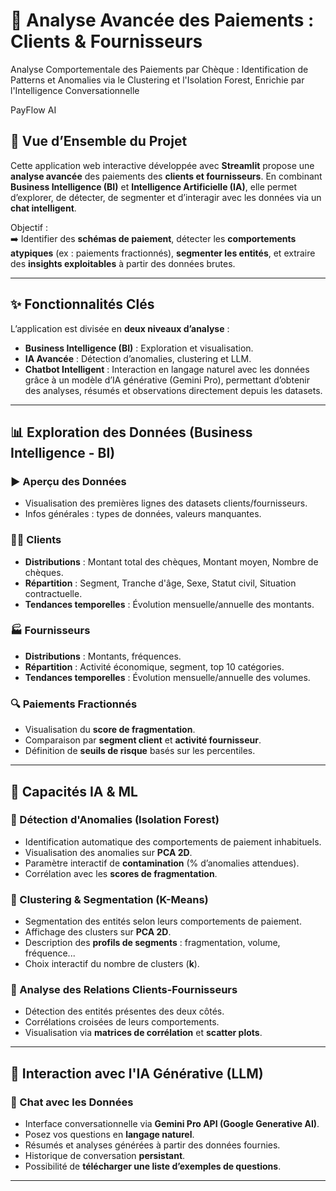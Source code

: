 # 💸 Analyse Avancée des Paiements : Clients & Fournisseurs

Analyse Comportementale des Paiements par Chèque : Identification de Patterns et Anomalies via le Clustering et l'Isolation Forest, Enrichie par l'Intelligence Conversationnelle

PayFlow AI

## 🚀 Vue d’Ensemble du Projet

Cette application web interactive développée avec **Streamlit** propose une **analyse avancée** des paiements des **clients et fournisseurs**. En combinant **Business Intelligence (BI)** et **Intelligence Artificielle (IA)**, elle permet d’explorer, de détecter, de segmenter et d’interagir avec les données via un **chat intelligent**.

Objectif :  
➡️ Identifier des **schémas de paiement**, détecter les **comportements atypiques** (ex : paiements fractionnés), **segmenter les entités**, et extraire des **insights exploitables** à partir des données brutes.

---

## ✨ Fonctionnalités Clés

L’application est divisée en **deux niveaux d’analyse** :

- **Business Intelligence (BI)** : Exploration et visualisation.
- **IA Avancée** : Détection d’anomalies, clustering et LLM.
- **Chatbot Intelligent** : Interaction en langage naturel avec les données grâce à un modèle d’IA générative (Gemini Pro), permettant d’obtenir des analyses, résumés et observations directement depuis les datasets.

---

## 📊 Exploration des Données (Business Intelligence - BI)

### ▶️ Aperçu des Données

- Visualisation des premières lignes des datasets clients/fournisseurs.
- Infos générales : types de données, valeurs manquantes.

### 🧑‍💼 Clients

- **Distributions** : Montant total des chèques, Montant moyen, Nombre de chèques.
- **Répartition** : Segment, Tranche d'âge, Sexe, Statut civil, Situation contractuelle.
- **Tendances temporelles** : Évolution mensuelle/annuelle des montants.

### 🏭 Fournisseurs

- **Distributions** : Montants, fréquences.
- **Répartition** : Activité économique, segment, top 10 catégories.
- **Tendances temporelles** : Évolution mensuelle/annuelle des volumes.

### 🔍 Paiements Fractionnés

- Visualisation du **score de fragmentation**.
- Comparaison par **segment client** et **activité fournisseur**.
- Définition de **seuils de risque** basés sur les percentiles.

---

## 🧠 Capacités IA & ML

### 🛑 Détection d'Anomalies (Isolation Forest)

- Identification automatique des comportements de paiement inhabituels.
- Visualisation des anomalies sur **PCA 2D**.
- Paramètre interactif de **contamination** (% d’anomalies attendues).
- Corrélation avec les **scores de fragmentation**.

### 🎯 Clustering & Segmentation (K-Means)

- Segmentation des entités selon leurs comportements de paiement.
- Affichage des clusters sur **PCA 2D**.
- Description des **profils de segments** : fragmentation, volume, fréquence...
- Choix interactif du nombre de clusters (**k**).

### 🔗 Analyse des Relations Clients-Fournisseurs

- Détection des entités présentes des deux côtés.
- Corrélations croisées de leurs comportements.
- Visualisation via **matrices de corrélation** et **scatter plots**.

---

## 💬 Interaction avec l'IA Générative (LLM)

### 🤖 Chat avec les Données

- Interface conversationnelle via **Gemini Pro API (Google Generative AI)**.
- Posez vos questions en **langage naturel**.
- Résumés et analyses générées à partir des données fournies.
- Historique de conversation **persistant**.
- Possibilité de **télécharger une liste d’exemples de questions**.

---
